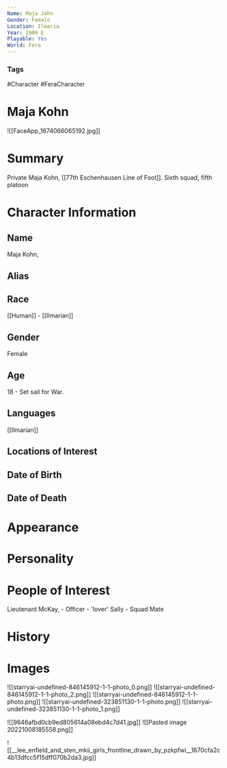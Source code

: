 ```yaml
---
Name: Maja John
Gender: Female
Location: Ilmaria
Year: 1900 E
Playable: Yes
World: Fera
---
```


### Tags
#Character #FeraCharacter 

# Maja Kohn
![[FaceApp_1674066065192.jpg]]

# Summary
Private Maja Kohn, [[77th Eschenhausen Line of Foot]]. Sixth squad, fifth platoon

# Character Information

## Name
Maja Kohn,

## Alias

## Race
[[Human]] - [[Ilmarian]]

## Gender
Female

## Age
18 - Set sail for War.

## Languages
[[Ilmarian]]

## Locations of Interest

## Date of Birth

## Date of Death

# Appearance

# Personality

# People of Interest
Lieutenant McKay, - Officer - 'lover'
Sally - Squad Mate

# History

# Images
![[starryai-undefined-846145912-1-1-photo_0.png]]
![[starryai-undefined-846145912-1-1-photo_2.png]]
![[starryai-undefined-846145912-1-1-photo.png]]
![[starryai-undefined-323851130-1-1-photo.png]]
![[starryai-undefined-323851130-1-1-photo_1.png]]

![[9646afbd0cb9ed805614a08ebd4c7d41.jpg]]
![[Pasted image 20221008185558.png]]

![[__lee_enfield_and_sten_mkii_girls_frontline_drawn_by_pzkpfwi__1670cfa2c4b13dfcc5f15dff070b2da3.jpg]]